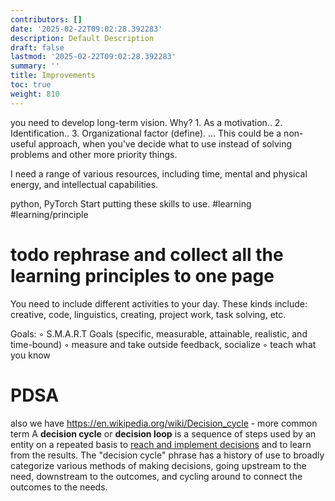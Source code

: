 ```yaml
---
contributors: []
date: '2025-02-22T09:02:28.392283'
description: Default Description
draft: false
lastmod: '2025-02-22T09:02:28.392283'
summary: ''
title: Improvements
toc: true
weight: 810
---
```


you need to develop long-term vision. Why? 1. As a motivation.. 2. Identification.. 3. Organizational factor (define). ... This could be a non-useful approach, when you've decide what to use instead of solving problems and other more priority things.

I need a range of various resources, including time, mental and physical energy, and intellectual capabilities.

python, PyTorch
Start putting these skills to use. #learning #learning/principle

# todo rephrase and collect all the learning principles to one page

You need to include different activities to your day. These kinds include: creative, code, linguistics, creating, project work, task solving, etc.

Goals:
◦ S.M.A.R.T Goals (specific, measurable, attainable, realistic, and time-bound)
◦ measure and take outside feedback, socialize
◦ teach what you know

# PDSA

also we have <https://en.wikipedia.org/wiki/Decision_cycle> - more common term
A **decision cycle** or **decision loop** is a sequence of steps used by an entity on a repeated basis to [reach and implement decisions](https://en.wikipedia.org/wiki/Decision_making "Decision making") and to learn from the results. The "decision cycle" phrase has a history of use to broadly categorize various methods of making decisions, going upstream to the need, downstream to the outcomes, and cycling around to connect the outcomes to the needs.
